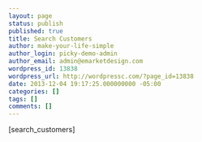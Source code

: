 ```yaml
---
layout: page
status: publish
published: true
title: Search Customers
author: make-your-life-simple
author_login: picky-demo-admin
author_email: admin@emarketdesign.com
wordpress_id: 13838
wordpress_url: http://wordpressc.com/?page_id=13838
date: 2013-12-04 19:17:25.000000000 -05:00
categories: []
tags: []
comments: []
---
```

[search_customers]
